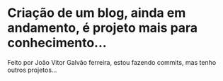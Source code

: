 # Criação de um blog, ainda em andamento, é projeto mais para conhecimento...

Feito por João Vitor Galvão ferreira, estou fazendo commits, mas tenho outros projetos...
